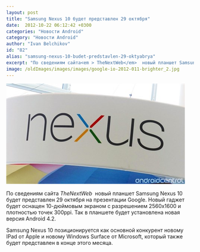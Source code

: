```yaml
---
layout: post
title: "Samsung Nexus 10 будет представлен 29 октября"
date:  2012-10-22 06:12:42 +0300
categories: "Новости Android"
category: "Новости Android"
author: "Ivan Belchikov"
id: "82"
alias: "samsung-nexus-10-budet-predstavlen-29-oktyabrya"
excerpt: "По сведениям сайта<em > TheNextWeb</em>  новый планшет Samsung Nexus 10 будет представлен 29 октября на презентации Google. Новый гаджет будет оснащен 10-дюймовым экраном с разрешением 2560x1600 и плотностью точек 300ppi. Так в планшете будет установлена новая версия Android 4.2.Samsung Nexus 10 позиционируется как основной конкурент новому  IPad от Apple и новому Windows Surface от Microsoft, который также будет представлен в конце этого месяца."
image: /oldImages/images/images/google-io-2012-011-brighter_2.jpg
---
```

<img  src="/oldImages/images/images/google-io-2012-011-brighter_2.jpg" alt="Android Central"  />

По сведениям сайта<em > TheNextWeb</em>  новый планшет Samsung Nexus 10 будет представлен 29 октября на презентации Google. Новый гаджет будет оснащен 10-дюймовым экраном с разрешением 2560x1600 и плотностью точек 300ppi. Так в планшете будет установлена новая версия Android 4.2.

Samsung Nexus 10 позиционируется как основной конкурент новому  IPad от Apple и новому Windows Surface от Microsoft, который также будет представлен в конце этого месяца.
